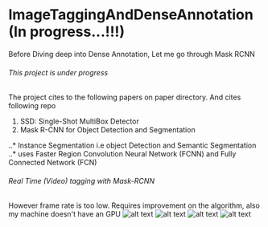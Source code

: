 # ImageTaggingAndDenseAnnotation (In progress...!!!)
Before Diving deep into Dense Annotation, Let me go through Mask RCNN 


###### This project is under progress
The project cites to the following papers on paper directory.
And cites following repo
1. SSD: Single-Shot MultiBox Detector
2. Mask R-CNN for Object Detection and Segmentation 
  
  ..* Instance Segmentation i.e object Detection and Semantic Segmentation  
  ..* uses Faster Region Convolution Neural Network (FCNN) and Fully Connected Network (FCN) 

###### Real Time (Video) tagging with Mask-RCNN 
However frame rate is too low. Requires improvement on the algorithm, also my machine doesn't have an GPU
![alt text](https://github.com/jageshmaharjan/ImageTaggingAndDenseAnnotation/blob/master/images/experimenting.png)
![alt text](https://github.com/jageshmaharjan/ImageTaggingAndDenseAnnotation/blob/master/images/exp_5.png)
![alt text](https://github.com/jageshmaharjan/ImageTaggingAndDenseAnnotation/blob/master/images/exp_6.png)
![alt text](https://github.com/jageshmaharjan/ImageTaggingAndDenseAnnotation/blob/master/images/experiment_2.png)

